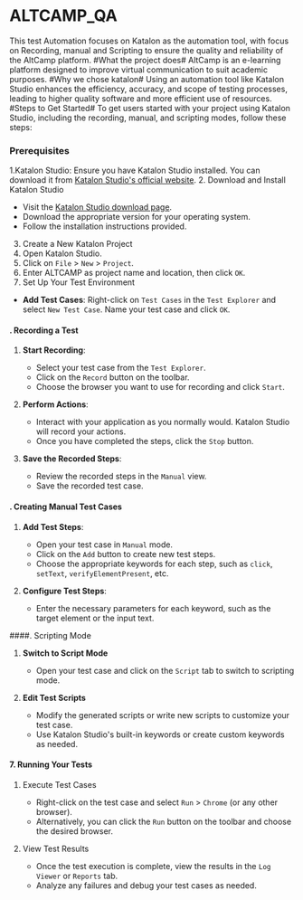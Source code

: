 # ALTCAMP_QA
This test Automation focuses on Katalon as the automation tool, with focus on  Recording, manual and  Scripting to 
ensure the quality and reliability of the AltCamp platform.
#What the project does#
AltCamp is an e-learning platform designed to improve virtual communication to suit academic
purposes.
#Why we chose katalon#
Using an automation tool like Katalon Studio enhances the efficiency, accuracy, and scope of testing processes, leading to higher quality software and more efficient use of resources.
#Steps to Get Started#
To get users started with your project using Katalon Studio, including the recording, manual, and scripting modes, follow these steps:
### Prerequisites
1.Katalon Studio: Ensure you have Katalon Studio installed. You can download it from [Katalon Studio's official website](https://www.katalon.com/).
2. Download and Install Katalon Studio
- Visit the [Katalon Studio download page](https://www.katalon.com/download/).
- Download the appropriate version for your operating system.
- Follow the installation instructions provided.
3. Create a New Katalon Project
4. Open Katalon Studio.
5. Click on `File` > `New` > `Project`.
6. Enter ALTCAMP as  project name and location, then click `OK`.
7. Set Up Your Test Environment
- **Add Test Cases**: Right-click on `Test Cases` in the `Test Explorer` and select `New Test Case`. Name your test case and click `OK`.

#### . Recording a Test
1. **Start Recording**:
   - Select your test case from the `Test Explorer`.
   - Click on the `Record` button on the toolbar.
   - Choose the browser you want to use for recording and click `Start`.

2. **Perform Actions**:
   - Interact with your application as you normally would. Katalon Studio will record your actions.
   - Once you have completed the steps, click the `Stop` button.

3. **Save the Recorded Steps**:
   - Review the recorded steps in the `Manual` view.
   - Save the recorded test case.

#### . Creating Manual Test Cases
1. **Add Test Steps**:
   - Open your test case in `Manual` mode.
   - Click on the `Add` button to create new test steps.
   - Choose the appropriate keywords for each step, such as `click`, `setText`, `verifyElementPresent`, etc.

2. **Configure Test Steps**:
   - Enter the necessary parameters for each keyword, such as the target element or the input text.

####. Scripting Mode
1. **Switch to Script Mode**
   - Open your test case and click on the `Script` tab to switch to scripting mode.

2. **Edit Test Scripts**
   - Modify the generated scripts or write new scripts to customize your test case.
   - Use Katalon Studio's built-in keywords or create custom keywords as needed.

#### 7. Running Your Tests
1. Execute Test Cases
   - Right-click on the test case and select `Run` > `Chrome` (or any other browser).
   - Alternatively, you can click the `Run` button on the toolbar and choose the desired browser.

2. View Test Results
   - Once the test execution is complete, view the results in the `Log Viewer` or `Reports` tab.
   - Analyze any failures and debug your test cases as needed.

